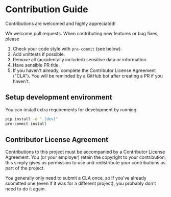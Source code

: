 # Contribution Guide

Contributions are welcomed and highly appreciated!

We welcome pull requests. When contributing new features or bug fixes, please
1. Check your code style with `pre-commit` (see below).
2. Add unittests if possible.
3. Remove all (accidentally included) sensitive data or information.
4. Have sensible PR title.
5. If you haven't already, complete the Contributor License Agreement ("CLA"). You will be reminded by a GitHub bot after creating a PR if you haven't.

## Setup development environment

You can install extra requirements for development by running

```sh
pip install -e ".[dev]"
pre-commit install
```

## Contributor License Agreement

Contributions to this project must be accompanied by a Contributor License
Agreement. You (or your employer) retain the copyright to your contribution;
this simply gives us permission to use and redistribute your contributions as
part of the project.

You generally only need to submit a CLA once, so if you've already submitted one
(even if it was for a different project), you probably don't need to do it
again.
